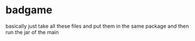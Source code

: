 # badgame
basically just take all these files and put them in the same package and then run the jar of the main
